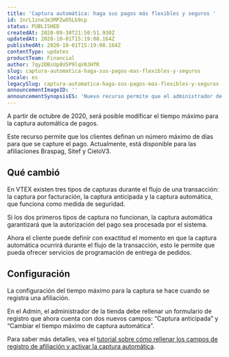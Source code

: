 ```yaml
---
title: 'Captura automática: haga sus pagos más flexibles y seguros '
id: 1nrL1zneJm3MPZwO5Lb9cp
status: PUBLISHED
createdAt: 2020-09-30T21:50:51.930Z
updatedAt: 2020-10-01T15:19:08.164Z
publishedAt: 2020-10-01T15:19:08.164Z
contentType: updates
productTeam: Financial
author: 7qy2DBsUp8U5P9lqV0JHfR
slug: captura-automatica-haga-sus-pagos-mas-flexibles-y-seguros
locale: es
legacySlug: captura-automatica-haga-sus-pagos-mas-flexibles-y-seguros
announcementImageID: ''
announcementSynopsisES: 'Nuevo recurso permite que el administrador de la tienda configure el tiempo máximo para que la captura automática ocurra'
---
```


A partir de octubre de 2020, será posible modificar el tiempo máximo para la captura automática de pagos.  

Este recurso permite que los clientes definan un número máximo de días para que se capture el pago. Actualmente, está disponible para las afiliaciones Braspag, Sitef y CieloV3.

## Qué cambió

En VTEX existen tres tipos de capturas durante el flujo de una transacción: la captura por facturación, la captura anticipada y la captura automática, que funciona como medida de seguridad. 

Si los dos primeros tipos de captura no funcionan, la captura automática garantizará que la autorización del pago sea procesada por el sistema.

Ahora el cliente puede definir con exactitud el momento en que la captura automática ocurrirá durante el flujo de la transacción, esto le permite que pueda ofrecer servicios de programación de entrega de pedidos. 

## Configuración

La configuración del tiempo máximo para la captura se hace cuando se registra una afiliación.

En el Admin, el administrador de la tienda debe rellenar un formulario de registro que ahora cuenta con dos nuevos campos: “Captura anticipada” y “Cambiar el tiempo máximo de captura automática”.

Para saber más detalles, vea el [tutorial sobre cómo rellenar los campos de registro de afiliación y activar la captura automática](https://help.vtex.com/es/tutorial/configurar-tempo-maximo-para-captura-automatica--7dwcaxrcgcFJUk7umqPBw2 "tutorial sobre cómo rellenar los campos de registro de affiliación y activar la captura automática"). 
